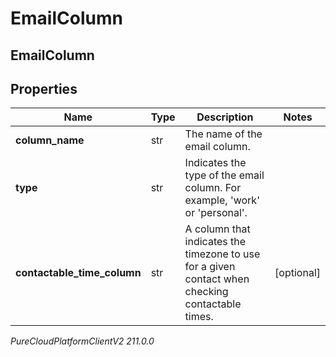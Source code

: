 # EmailColumn

## EmailColumn

## Properties

|Name | Type | Description | Notes|
|------------ | ------------- | ------------- | -------------|
| **column_name** | str | The name of the email column. | |
| **type** | str | Indicates the type of the email column. For example, &#39;work&#39; or &#39;personal&#39;. | |
| **contactable_time_column** | str | A column that indicates the timezone to use for a given contact when checking contactable times. | [optional] |



_PureCloudPlatformClientV2 211.0.0_
